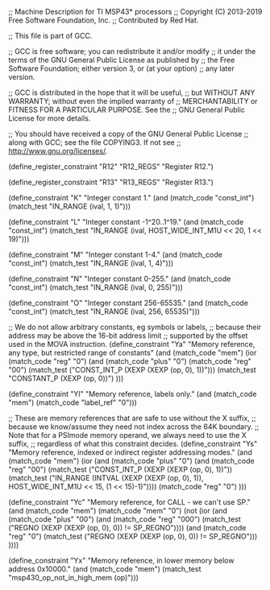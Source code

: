 ;;  Machine Description for TI MSP43* processors
;;  Copyright (C) 2013-2019 Free Software Foundation, Inc.
;;  Contributed by Red Hat.

;; This file is part of GCC.

;; GCC is free software; you can redistribute it and/or modify
;; it under the terms of the GNU General Public License as published by
;; the Free Software Foundation; either version 3, or (at your option)
;; any later version.

;; GCC is distributed in the hope that it will be useful,
;; but WITHOUT ANY WARRANTY; without even the implied warranty of
;; MERCHANTABILITY or FITNESS FOR A PARTICULAR PURPOSE.  See the
;; GNU General Public License for more details.

;; You should have received a copy of the GNU General Public License
;; along with GCC; see the file COPYING3.  If not see
;; <http://www.gnu.org/licenses/>.

(define_register_constraint "R12" "R12_REGS"
  "Register R12.")

(define_register_constraint "R13" "R13_REGS"
  "Register R13.")

(define_constraint "K"
  "Integer constant 1."
  (and (match_code "const_int")
       (match_test "IN_RANGE (ival, 1, 1)")))

(define_constraint "L"
  "Integer constant -1^20..1^19."
  (and (match_code "const_int")
       (match_test "IN_RANGE (ival, HOST_WIDE_INT_M1U << 20, 1 << 19)")))

(define_constraint "M"
  "Integer constant 1-4."
  (and (match_code "const_int")
       (match_test "IN_RANGE (ival, 1, 4)")))

(define_constraint "N"
  "Integer constant 0-255."
  (and (match_code "const_int")
       (match_test "IN_RANGE (ival, 0, 255)")))

(define_constraint "O"
  "Integer constant 256-65535."
  (and (match_code "const_int")
       (match_test "IN_RANGE (ival, 256, 65535)")))

;; We do not allow arbitrary constants, eg symbols or labels,
;; because their address may be above the 16-bit address limit
;; supported by the offset used in the MOVA instruction.
(define_constraint "Ya"
  "Memory reference, any type, but restricted range of constants"
  (and (match_code "mem")
       (ior (match_code "reg" "0")
	    (and (match_code "plus" "0")
		 (match_code "reg" "00")
		 (match_test ("CONST_INT_P (XEXP (XEXP (op, 0), 1))")))
	    (match_test "CONSTANT_P (XEXP (op, 0))")
	    )))

(define_constraint "Yl"
  "Memory reference, labels only."
  (and (match_code "mem")
       (match_code "label_ref" "0")))


;; These are memory references that are safe to use without the X suffix,
;; because we know/assume they need not index across the 64K boundary.
;; Note that for a PSImode memory operand, we always need to use the X suffix,
;; regardless of what this constraint decides.
(define_constraint "Ys"
  "Memory reference, indexed or indirect register addressing modes."
  (and (match_code "mem")
       (ior
	(and (match_code "plus" "0")
	     (and (match_code "reg" "00")
		  (match_test ("CONST_INT_P (XEXP (XEXP (op, 0), 1))"))
		  (match_test ("IN_RANGE (INTVAL (XEXP (XEXP (op, 0), 1)), HOST_WIDE_INT_M1U << 15, (1 << 15)-1)"))))
	(match_code "reg" "0")
	)))

(define_constraint "Yc"
  "Memory reference, for CALL - we can't use SP."
  (and (match_code "mem")
       (match_code "mem" "0")
       (not (ior
	     (and (match_code "plus" "00")
		  (and (match_code "reg" "000")
		       (match_test ("REGNO (XEXP (XEXP (op, 0), 0)) != SP_REGNO"))))
	     (and (match_code "reg" "0")
		  (match_test ("REGNO (XEXP (XEXP (op, 0), 0)) != SP_REGNO")))
	     ))))

(define_constraint "Yx"
  "Memory reference, in lower memory below address 0x10000."
  (and (match_code "mem")
       (match_test "msp430_op_not_in_high_mem (op)")))
